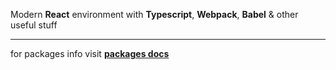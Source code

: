 Modern **React** environment with **Typescript**, **Webpack**, **Babel** & other useful stuff
___
for packages info visit [**packages docs**](PACKAGES.md)
